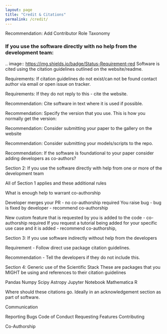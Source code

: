 ```yaml
---
layout: page
title: "Credit & Citations"
permalink: /credit/
---
```


Recommendation: Add Contributor Role Taxonomy

### If you use the software directly with no help from the development team: 

.. image:: https://img.shields.io/badge/Status-Requirement-red Software is cited using the citation guidelines outlined on the website/readme. 

Requirements:  If citation guidelines do not exist/can not be found contact author via email or open issue on tracker. 

Requirements: If they do not reply to this - cite the website.

Recommendation: Cite software in text where it is used if possible. 

Recommendation: Specify the version that you use. This is how you normally get the version:

Recommendation: Consider submitting your paper to the gallery on the website

Recommendation: Consider submitting your models/scripts to the repo.

Recommendation: If the software is foundational to your paper consider adding developers as co-authors?

Section 2: If you use the software directly with help from one or more of the development team

All of Section 1 applies and these additional rules

What is enough help to warrant co-authorship

Developer merges your PR - no co-authorship required
You raise bug - bug is fixed by developer - recommend co-authorship

New custom feature that is requested by you is added to the code - co-authorship required
If you request a tutorial being added for your specific use case and it is added - recommend co-authorship,

Section 3: If you use software indirectly without help from the developers

Requirement - Follow direct use package citation guidelines. 

Recommendation - Tell the developers if they do not include this. 

Section 4: Generic use of the Scientific Stack
These are packages that you MIGHT be using and references to their citation guidelines

Pandas
Numpy
Scipy
Astropy
Jupyter
Notebook
Mathematica
R

Where should these citations go. Ideally in an acknowledgement section as part of software. 





Communication

Reporting Bugs
Code of Conduct
Requesting Features
Contributing

Co-Authorship
